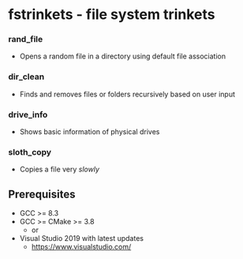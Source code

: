 # fstrinkets - file system trinkets

### rand_file
- Opens a random file in a directory using default file association

### dir_clean
- Finds and removes files or folders recursively based on user input

### drive_info
- Shows basic information of physical drives

### sloth_copy
- Copies a file very _slowly_

## Prerequisites

- GCC >= 8.3 
- GCC >= CMake >= 3.8
  - or
- Visual Studio 2019 with latest updates
  - https://www.visualstudio.com/
